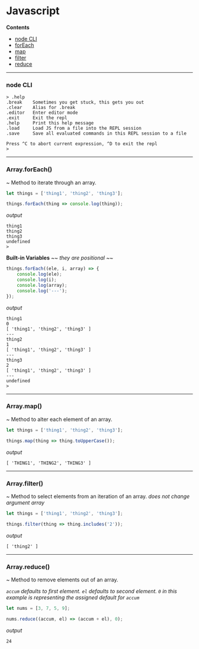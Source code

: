 # Javascript
**Contents**
- [node CLI](#node-cli)
- [forEach](#array.foreach())
- [map](#array.map())
- [filter](#array.filter())
- [reduce](#array.reduce())
---
### node CLI
```
> .help
.break    Sometimes you get stuck, this gets you out
.clear    Alias for .break
.editor   Enter editor mode
.exit     Exit the repl
.help     Print this help message
.load     Load JS from a file into the REPL session
.save     Save all evaluated commands in this REPL session to a file

Press ^C to abort current expression, ^D to exit the repl
>
```
---
### Array.forEach()
~ Method to iterate through an array.
```js
let things = ['thing1', 'thing2', 'thing3'];

things.forEach(thing => console.log(thing));
```
*output*
```
thing1
thing2
thing3
undefined
>        
```
**Built-in Variables**
*~~ they are positional ~~*
```js
things.forEach((ele, i, array) => {
    console.log(ele);
    console.log(i);
    console.log(array);
    console.log('---');
});
```
*output*
```
thing1
0
[ 'thing1', 'thing2', 'thing3' ]
---
thing2
1
[ 'thing1', 'thing2', 'thing3' ]
---
thing3
2
[ 'thing1', 'thing2', 'thing3' ]
---
undefined
> 
```
---
### Array.map()
~ Method to alter each element of an array.
```js
let things = ['thing1', 'thing2', 'thing3'];

things.map(thing => thing.toUpperCase());
```
*output*
```
[ 'THING1', 'THING2', 'THING3' ]
```
---
### Array.filter()
~ Method to select elements from an iteration of an array.
*does not change argument array*
```js
let things = ['thing1', 'thing2', 'thing3'];

things.filter(thing => thing.includes('2'));
```
*output*
```
[ 'thing2' ]
```
---
### Array.reduce()
~ Method to remove elements out of an array.

*```accum``` defaults to first element.*
*```el``` defaults to second element.*
*```0``` in this example is representing the assigned default for ```accum```*

```js
let nums = [3, 7, 5, 9];

nums.reduce((accum, el) => (accum + el), 0);
```
*output*
```
24
``` 